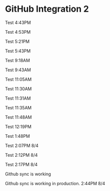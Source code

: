 # GitHub Integration 2

Test 4:43PM

Test 4:53PM

Test 5:21PM

Test 5:43PM

Test 9:18AM

Test 9:43AM

Test 11:05AM

Test 11:30AM

Test 11:31AM

Test 11:35AM

Test 11:48AM

Test 12:19PM

Test 1:48PM

Test 2:07PM 8/4

Test 2:12PM 8/4

Test 2:17PM 8/4

Github sync is working

Github sync is working in production. 2:44PM 8/4
